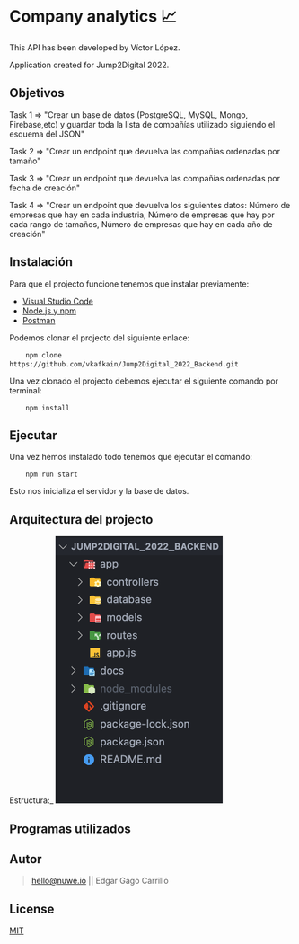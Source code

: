 # Company analytics 📈

This API has been developed by Víctor López.

Application created for Jump2Digital 2022.

## Objetivos

Task 1 => "Crear un base de datos (PostgreSQL, MySQL, Mongo, Firebase,etc) y guardar toda la lista de compañías utilizado siguiendo el esquema del JSON"

Task 2 => "Crear un endpoint que devuelva las compañías ordenadas por tamaño"

Task 3 => "Crear un endpoint que devuelva las compañías ordenadas por fecha de creación"

Task 4 => "Crear un endpoint que devuelva los siguientes datos: Número de empresas que hay en cada industria, Número de empresas que hay por cada rango de tamaños, Número de empresas que hay en cada año de creación"

## Instalación

Para que el projecto funcione tenemos que instalar previamente: 
- [Visual Studio Code](https://code.visualstudio.com/download)
- [Node.js y npm](https://nodejs.org/es/)
- [Postman](https://www.postman.com/)

Podemos clonar el projecto del siguiente enlace:
```
    npm clone https://github.com/vkafkain/Jump2Digital_2022_Backend.git
```
Una vez clonado el projecto debemos ejecutar el siguiente comando por terminal:
```
    npm install
```

## Ejecutar

Una vez hemos instalado todo tenemos que ejecutar el comando: 
```
    npm run start
```
Esto nos inicializa el servidor y la base de datos.

## Arquitectura del projecto

Estructura:_
![Demo](https://github.com/vkafkain/Jump2Digital_2022_Backend/blob/main/docs/01.png)

## Programas utilizados



## Autor

> hello@nuwe.io || Edgar Gago Carrillo

## License

[MIT](https://opensource.org/licenses/MIT)